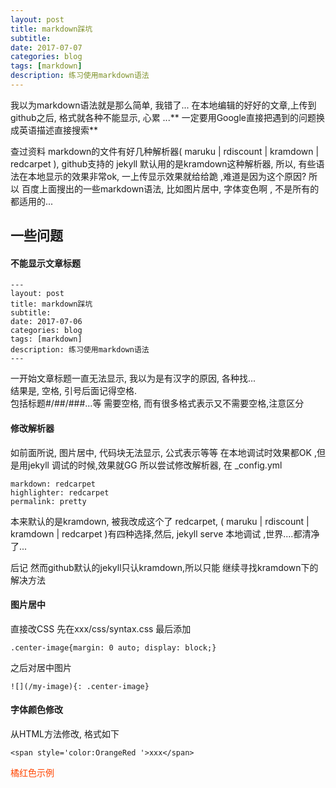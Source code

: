 ```yaml
---
layout: post
title: markdown踩坑
subtitle: 
date: 2017-07-07
categories: blog
tags: [markdown]
description: 练习使用markdown语法
---
```

我以为markdown语法就是那么简单, 我错了... 在本地编辑的好好的文章,上传到github之后, 格式就各种不能显示, 心累 ...** 一定要用Google直接把遇到的问题换成英语描述直接搜索**

查过资料 markdown的文件有好几种解析器( maruku | rdiscount | kramdown | redcarpet ), github支持的 jekyll 默认用的是kramdown这种解析器, 所以, 有些语法在本地显示的效果非常ok, 一上传显示效果就给给跪 ,难道是因为这个原因? 所以 百度上面搜出的一些markdown语法, 比如图片居中, 字体变色啊 , 不是所有的都适用的...  

## 一些问题
#### 不能显示文章标题
 
```
---
layout: post
title: markdown踩坑
subtitle: 
date: 2017-07-06
categories: blog
tags: [markdown]
description: 练习使用markdown语法
---
```
一开始文章标题一直无法显示, 我以为是有汉字的原因, 各种找...  
结果是, 空格, 引号后面记得空格.   
包括标题#/##/###...等 需要空格, 而有很多格式表示又不需要空格,注意区分  

#### 修改解析器
如前面所说, 图片居中, 代码块无法显示, 公式表示等等 在本地调试时效果都OK ,但是用jekyll 调试的时候,效果就GG
所以尝试修改解析器, 在 _config.yml  
``` 
markdown: redcarpet
highlighter: redcarpet
permalink: pretty
```
本来默认的是kramdown, 被我改成这个了 redcarpet, ( maruku | rdiscount | kramdown | redcarpet )有四种选择,然后, jekyll serve 本地调试 ,世界....都清净了...

后记
然而github默认的jekyll只认kramdown,所以只能 继续寻找kramdown下的解决方法

#### 图片居中
直接改CSS
先在xxx/css/syntax.css 最后添加
~~~
.center-image{margin: 0 auto; display: block;}
~~~
之后对居中图片
~~~
![](/my-image){: .center-image}
~~~
#### 字体颜色修改
从HTML方法修改, 格式如下
~~~
<span style='color:OrangeRed '>xxx</span>
~~~
<span style='color:OrangeRed '>橘红色示例</span>




 